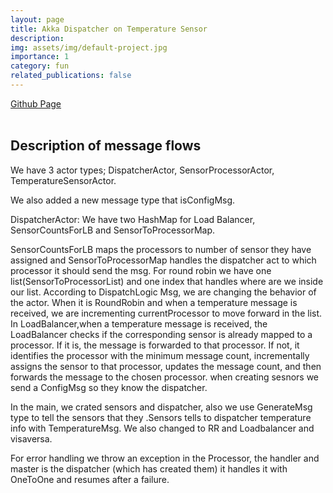```yaml
---
layout: page
title: Akka Dispatcher on Temperature Sensor
description:
img: assets/img/default-project.jpg
importance: 1
category: fun
related_publications: false
---
```


<a href="https://github.com/mehmetemreakbulut/akka-dispatcher-on-temperature-sensor">Github Page</a>
<br><br>

## Description of message flows

We have 3 actor types; DispatcherActor, SensorProcessorActor, TemperatureSensorActor.

We also added a new message type that isConfigMsg.

DispatcherActor:
We have two HashMap for Load Balancer, SensorCountsForLB and SensorToProcessorMap.

SensorCountsForLB maps the processors to number of sensor they have assigned and SensorToProcessorMap handles the dispatcher act to which processor it should send the msg.
For round robin we have one list(SensorToProcessorList) and one index that handles where are we inside our list. According to DispatchLogic Msg, we are changing the behavior of the actor. When it is RoundRobin and when a temperature message is received, we are incrementing currentProcessor to move forward in the list. In LoadBalancer,when a temperature message is received, the LoadBalancer checks if the corresponding sensor is already mapped to a processor. If it is, the message is forwarded to that processor. If not, it identifies the processor with the minimum message count, incrementally assigns the sensor to that processor, updates the message count, and then forwards the message to the chosen processor.
when creating sesnors we send a ConfigMsg so they know the dispatcher.

In the main, we crated sensors and dispatcher, also we use GenerateMsg type to tell the sensors that they .Sensors tells to dispatcher temperature info with TemperatureMsg. We also changed to RR and Loadbalancer and visaversa.

For error handling we throw an exception in the Processor, the handler and master is the dispatcher (which has created them) it handles it with OneToOne and resumes after a failure.
